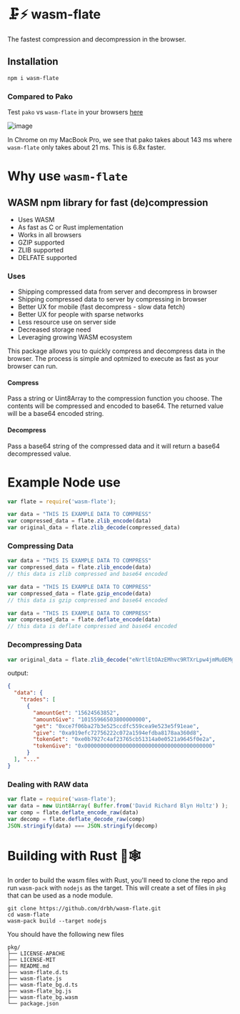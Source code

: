 # 🗜️⚡ wasm-flate  

The fastest compression and decompression in the browser.

## Installation
```bash
npm i wasm-flate
```

### Compared to Pako

Test `pako` vs `wasm-flate` in your browsers [here](http://wasm-flate.s3-website-us-east-1.amazonaws.com/)

![image](https://raw.githubusercontent.com/drbh/wasm-flate/master/images/compare.png)

In Chrome on my MacBook Pro, we see that pako takes about 143 ms where `wasm-flate` only takes about 21 ms. This is 6.8x faster.  

# Why use `wasm-flate`

## WASM npm library for fast (de)compression

- Uses WASM  
- As fast as C or Rust implementation  
- Works in all browsers  
- GZIP supported  
- ZLIB supported  
- DELFATE supported  

### Uses
- Shipping compressed data from server and decompress in browser
- Shipping compressed data to server by compressing in browser
- Better UX for mobile (fast decompress - slow data fetch)
- Better UX for people with sparse networks   
- Less resource use on server side  
- Decreased storage need  
- Leveraging growing WASM ecosystem  

This package allows you to quickly compress and decompress data in the browser. The process is simple and optmized to execute as fast as your browser can run.

#### Compress
Pass a string or Uint8Array to the compression function you choose. The contents will be compressed and encoded to base64. The returned value will be a base64 encoded string.

#### Decompress
Pass a base64 string of the compressed data and it will return a base64 decompressed value.  

# Example Node use

```javascript
var flate = require('wasm-flate');

var data = "THIS IS EXAMPLE DATA TO COMPRESS"
var compressed_data = flate.zlib_encode(data)
var original_data = flate.zlib_decode(compressed_data)
```

### Compressing Data

```javascript
var data = "THIS IS EXAMPLE DATA TO COMPRESS"
var compressed_data = flate.zlib_encode(data)
// this data is zlib compressed and base64 encoded
```

```javascript
var data = "THIS IS EXAMPLE DATA TO COMPRESS"
var compressed_data = flate.gzip_encode(data)
// this data is gzip compressed and base64 encoded
```

```javascript
var data = "THIS IS EXAMPLE DATA TO COMPRESS"
var compressed_data = flate.deflate_encode(data)
// this data is deflate compressed and base64 encoded
```

### Decompressing Data

```javascript
var original_data = flate.zlib_decode("eNrtlEtOAzEMhvc9RTXrLpw4jmMu0EMgFk7GQQjRSjCgSlXvThgG1KpqeUgskOpN/Ppt61tkO5vPu14H7a7m2+a3aHjU3p5afD3G8yk/1vRh/bwalja0cuco+kARE/lucdRz92JjEzgiiZEAE0y23337Pgs2xbhCzOo5o5GnUvpamrSYSotbrooztQPxtAQ2Kk6sFvbcjvK+AHt1JMFqnzU5TqoYoU/76mF9b6vlx36DzOK5BK0eOVLJ5NAFBQPyTiUGqmBejyd8HgHftG6asFt8QVgkCgglCKcBMzI7hCRB4t/xdQYphkwxclOElBO7LD2IQ8SqVjBgqLH+N77nuPoLzx/zxOTPMqWAGC5cf/sP4Gm2Cbj9ANzYBrzwPeQ7vjezN2/3Cpfxnx4=")
```
output:  
```json
{
  "data": {
    "trades": [
      {
        "amountGet": "15624563852",
        "amountGive": "10155966503800000000",
        "get": "0xce7f06ba27b3e525ccdfc559cea9e523e5f91eae",
        "give": "0xa919efc72756222c072a1594efdba8178aa360d8",
        "tokenGet": "0xe0b7927c4af23765cb51314a0e0521a9645f0e2a",
        "tokenGive": "0x0000000000000000000000000000000000000000"
      }
  ], "..."
}
```

### Dealing with RAW data

```javascript
var flate = require('wasm-flate');
var data = new Uint8Array( Buffer.from('David Richard Blyn Holtz') );
var comp = flate.deflate_encode_raw(data)
var decomp = flate.deflate_decode_raw(comp)
JSON.stringify(data) === JSON.stringify(decomp) 
```

# Building with Rust 🦀🕸️ 

In order to build the wasm files with Rust, you'll need to clone the repo and run `wasm-pack` with `nodejs` as the target. This will create a set of files in `pkg` that can be used as a node module. 

```
git clone https://github.com/drbh/wasm-flate.git
cd wasm-flate
wasm-pack build --target nodejs
```

You should have the following new files  
```
pkg/
├── LICENSE-APACHE
├── LICENSE-MIT
├── README.md
├── wasm-flate.d.ts
├── wasm-flate.js
├── wasm-flate_bg.d.ts
├── wasm-flate_bg.js
├── wasm-flate_bg.wasm
└── package.json
```


